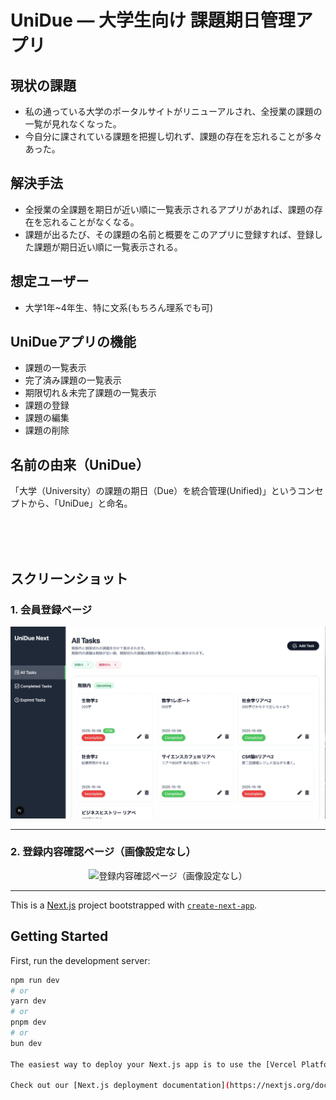 # UniDue — 大学生向け 課題期日管理アプリ

## 現状の課題
- 私の通っている大学のポータルサイトがリニューアルされ、全授業の課題の一覧が見れなくなった。
- 今自分に課されている課題を把握し切れず、課題の存在を忘れることが多々あった。

## 解決手法
- 全授業の全課題を期日が近い順に一覧表示されるアプリがあれば、課題の存在を忘れることがなくなる。
- 課題が出るたび、その課題の名前と概要をこのアプリに登録すれば、登録した課題が期日近い順に一覧表示される。

## 想定ユーザー
- 大学1年~4年生、特に文系(もちろん理系でも可)

## UniDueアプリの機能
- 課題の一覧表示
- 完了済み課題の一覧表示
- 期限切れ＆未完了課題の一覧表示
- 課題の登録
- 課題の編集
- 課題の削除


## 名前の由来（UniDue）
「大学（University）の課題の期日（Due）を統合管理(Unified)」というコンセプトから、「UniDue」と命名。

<br><br><br>

## スクリーンショット

### 1. 会員登録ページ
<p align="center">
  <img src="public/screenshots/UniDueTop1.svg" width="900" alt="会員登録ページ" />
</p>

---

### 2. 登録内容確認ページ（画像設定なし）
<p align="center">
  <img src="docs/screenshots/checkPage2.svg" width="900" alt="登録内容確認ページ（画像設定なし）" />
</p>

---


This is a [Next.js](https://nextjs.org) project bootstrapped with [`create-next-app`](https://github.com/vercel/next.js/tree/canary/packages/create-next-app).

## Getting Started

First, run the development server:

```bash
npm run dev
# or
yarn dev
# or
pnpm dev
# or
bun dev

The easiest way to deploy your Next.js app is to use the [Vercel Platform](https://vercel.com/new?utm_medium=default-template&filter=next.js&utm_source=create-next-app&utm_campaign=create-next-app-readme) from the creators of Next.js.

Check out our [Next.js deployment documentation](https://nextjs.org/docs/app/building-your-application/deploying) for more details.
